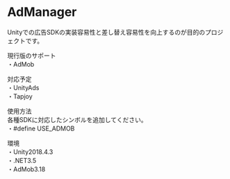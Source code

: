 # AdManager

Unityでの広告SDKの実装容易性と差し替え容易性を向上するのが目的のプロジェクトです。

現行版のサポート<br>
・AdMob<br>

対応予定<br>
・UnityAds<br>
・Tapjoy<br>

使用方法<br>
各種SDKに対応したシンボルを追加してください。<br>
・#define USE_ADMOB<br>

環境<br>
・Unity2018.4.3<br>
・.NET3.5<br>
・AdMob3.18<br>

